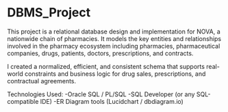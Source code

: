 # DBMS_Project
This project is a relational database design and implementation for NOVA, a nationwide chain of pharmacies. It models the key entities and relationships involved in the pharmacy ecosystem including pharmacies, pharmaceutical companies, drugs, patients, doctors, prescriptions, and contracts.

I created a normalized, efficient, and consistent schema that supports real-world constraints and business logic for drug sales, prescriptions, and contractual agreements.

Technologies Used:
-Oracle SQL / PL/SQL
-SQL Developer (or any SQL-compatible IDE)
-ER Diagram tools (Lucidchart / dbdiagram.io)
